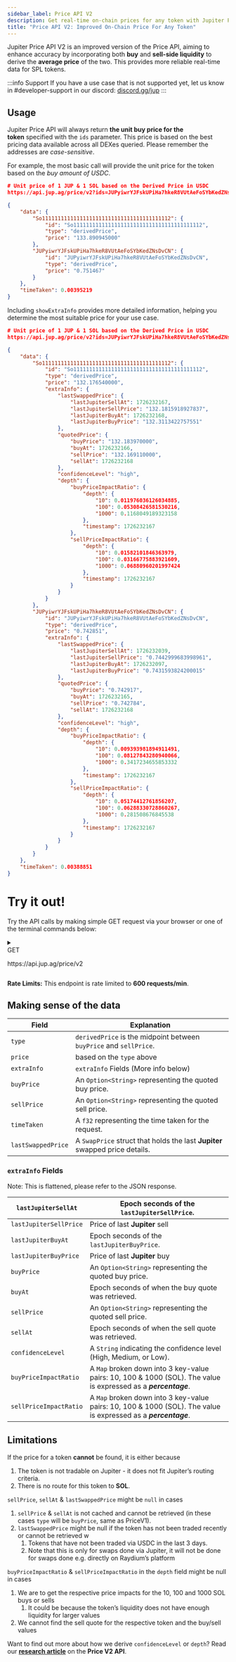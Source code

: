 ```yaml
---
sidebar_label: Price API V2
description: Get real-time on-chain prices for any token with Jupiter Price API V2.
title: "Price API V2: Improved On-Chain Price For Any Token"
---
```


<head>
    <title>Jupiter Price API V2: Improved On-Chain Pricing for Any Token</title>
    <meta name="twitter:card" content="summary" />
</head>

<style jsx>
{`
  .api-method-box {
    border-radius: 8px;
    margin: 16px 0;
    display: inline;
    padding: 4px;
    font-weight: 700;
    margin-right: 8px;
    font-size: 12px;
    color: white
  }

.get {
  border: 1px solid #018847;
  background-color: #018847 !important;
}

.post {
  border: 1px solid #eaba0c;
  background-color: #eaba0c !important;
}

  .api-method-path {
    font-size: 14px;
    display: inline;
  }
`}</style>

Jupiter Price API V2 is an improved version of the Price API, aiming to enhance accuracy by incorporating both **buy** and **sell-side liquidity** to derive the **average price** of the two. This provides more reliable real-time data for SPL tokens.

:::info Support
If you have a use case that is not supported yet, let us know in #developer-support in our discord: [discord.gg/jup](https://discord.gg/jup)
:::

## Usage

Jupiter Price API will always return **the unit buy price for the token** specified with the `ids` parameter. This price is based on the best pricing data available across all DEXes queried. Please remember the addresses are *case-sensitive*.

For example, the most basic call will provide the unit price for the token based on the *buy amount of USDC*.

```json
# Unit price of 1 JUP & 1 SOL based on the Derived Price in USDC
https://api.jup.ag/price/v2?ids=JUPyiwrYJFskUPiHa7hkeR8VUtAeFoSYbKedZNsDvCN,So11111111111111111111111111111111111111112

{
    "data": {
        "So11111111111111111111111111111111111111112": {
            "id": "So11111111111111111111111111111111111111112",
            "type": "derivedPrice",
            "price": "133.890945000"
        },
        "JUPyiwrYJFskUPiHa7hkeR8VUtAeFoSYbKedZNsDvCN": {
            "id": "JUPyiwrYJFskUPiHa7hkeR8VUtAeFoSYbKedZNsDvCN",
            "type": "derivedPrice",
            "price": "0.751467"
        }
    },
    "timeTaken": 0.00395219
}
```

Including `showExtraInfo` provides more detailed information, helping you determine the most suitable price for your use case.

```json
# Unit price of 1 JUP & 1 SOL based on the Derived Price in USDC
https://api.jup.ag/price/v2?ids=JUPyiwrYJFskUPiHa7hkeR8VUtAeFoSYbKedZNsDvCN,So11111111111111111111111111111111111111112&showExtraInfo=true

{
    "data": {
        "So11111111111111111111111111111111111111112": {
            "id": "So11111111111111111111111111111111111111112",
            "type": "derivedPrice",
            "price": "132.176540000",
            "extraInfo": {
                "lastSwappedPrice": {
                    "lastJupiterSellAt": 1726232167,
                    "lastJupiterSellPrice": "132.1815918927837",
                    "lastJupiterBuyAt": 1726232168,
                    "lastJupiterBuyPrice": "132.3113422757551"
                },
                "quotedPrice": {
                    "buyPrice": "132.183970000",
                    "buyAt": 1726232166,
                    "sellPrice": "132.169110000",
                    "sellAt": 1726232168
                },
                "confidenceLevel": "high",
                "depth": {
                    "buyPriceImpactRatio": {
                        "depth": {
                            "10": 0.011976036126034885,
                            "100": 0.05308426581530216,
                            "1000": 0.1168049189323158
                        },
                        "timestamp": 1726232167
                    },
                    "sellPriceImpactRatio": {
                        "depth": {
                            "10": 0.01582101846363979,
                            "100": 0.03166775883921609,
                            "1000": 0.06880960201997424
                        },
                        "timestamp": 1726232167
                    }
                }
            }
        },
        "JUPyiwrYJFskUPiHa7hkeR8VUtAeFoSYbKedZNsDvCN": {
            "id": "JUPyiwrYJFskUPiHa7hkeR8VUtAeFoSYbKedZNsDvCN",
            "type": "derivedPrice",
            "price": "0.742851",
            "extraInfo": {
                "lastSwappedPrice": {
                    "lastJupiterSellAt": 1726232039,
                    "lastJupiterSellPrice": "0.7442999683998961",
                    "lastJupiterBuyAt": 1726232097,
                    "lastJupiterBuyPrice": "0.7431593824200015"
                },
                "quotedPrice": {
                    "buyPrice": "0.742917",
                    "buyAt": 1726232165,
                    "sellPrice": "0.742784",
                    "sellAt": 1726232168
                },
                "confidenceLevel": "high",
                "depth": {
                    "buyPriceImpactRatio": {
                        "depth": {
                            "10": 0.009393981894911491,
                            "100": 0.08127843280940066,
                            "1000": 0.3417234655853332
                        },
                        "timestamp": 1726232167
                    },
                    "sellPriceImpactRatio": {
                        "depth": {
                            "10": 0.05174412761856207,
                            "100": 0.06288330728860267,
                            "1000": 0.281508676845538
                        },
                        "timestamp": 1726232167
                    }
                }
            }
        }
    },
    "timeTaken": 0.00388851
}
```

# Try it out!

Try the API calls by making simple GET request via your browser or one of the terminal commands below:

<details>
  <summary>
    <div>
      <div className="api-method-box get">GET</div>
      <p className="api-method-path">https://api.jup.ag/price/v2</p>
    </div>
  </summary>

```shell
curl -X 'GET' 'https://api.jup.ag/price/v2?ids=So11111111111111111111111111111111111111112&showExtraInfo=true'
```
**Parameters:**
- `ids (required, string)`: Supports symbol or address of a token. You can also pass in an array of ids to with `,` as separator. Maximum of 100 unique IDs allowed.
    - Address mode are case-sensitive
        - `mSoLzYCxHdYgdzU16g5QSh3i5K3z3KZK7ytfqcJm7So`
        - `mSoLzYCxHdYgdzU16g5QSh3i5K3z3KZK7ytfqcJm7So`,`So11111111111111111111111111111111111111112`
- `showExtraInfo(Optional, boolean)`:  A boolean flag to indicate whether to include additional information in the response.
    - defaults to false if not specified

**_Response_**

<details>
    <summary>
      <span style={{color: '#018847'}}>&bull; </span>
      <span style={{fontSize: '14px'}}>
      <b style={{color: '#018847', marginRight: '36px'}}>200: OK</b>
        Success Response
      </span>
    </summary>

```json
{
    "data": {
        "So11111111111111111111111111111111111111112": {
            "id": "So11111111111111111111111111111111111111112",
            "type": "derivedPrice",
            "price": "132.280970000",
            "extraInfo": {
                "lastSwappedPrice": {
                    "lastJupiterSellAt": 1726231876,
                    "lastJupiterSellPrice": "132.29239989531536",
                    "lastJupiterBuyAt": 1726231877,
                    "lastJupiterBuyPrice": "132.19714417319207"
                },
                "quotedPrice": {
                    "buyPrice": "132.286960000",
                    "buyAt": 1726231878,
                    "sellPrice": "132.274980000",
                    "sellAt": 1726231878
                },
                "confidenceLevel": "high",
                "depth": {
                    "buyPriceImpactRatio": {
                        "depth": {
                            "10": 0.03363618661226941,
                            "100": 0.08002735245686805,
                            "1000": 0.14333736423496682
                        },
                        "timestamp": 1726231876
                    },
                    "sellPriceImpactRatio": {
                        "depth": {
                            "10": 0.02031954946621532,
                            "100": 0.020354720955966937,
                            "1000": 0.06331837713363023
                        },
                        "timestamp": 1726231876
                    }
                }
            }
        }
    },
    "timeTaken": 0.00463168
}
```

</details>

  <details>
  <summary><span>&bull; </span><b style={{marginRight: '36px'}}>default</b> <span style={{fontSize: '14px'}}>Error Response</span></summary>

```json

{
    "data": {
        "So11111111111111111111111111111111111111112": {
            "id": "So11111111111111111111111111111111111111112",
            "type": "derivedPrice",
            "price": "134.170633378"
        },
        "8agCopCHWdpj7mHk3JUWrzt8pHAxMiPX5hLVDJh9TXWv": null
    },
    "timeTaken": 0.003186833
}
```

</details>
</details>

**Rate Limits:** This endpoint is rate limited to **600 requests/min**.

## Making sense of the data

| **Field** | **Explanation** |
| --- | --- |
| `type`  | `derivedPrice` is the midpoint between `buyPrice` and `sellPrice`. |
| `price`   | based on the `type`  above |
| `extraInfo` | `extraInfo` Fields (More info below)
| `buyPrice` | An `Option<String>` representing the quoted buy price. |
| `sellPrice` | An `Option<String>` representing the quoted sell price. |
| `timeTaken` | A `f32` representing the time taken for the request. |
| `lastSwappedPrice` | A `SwapPrice` struct that holds the last **Jupiter** swapped price details. |

### `extraInfo` Fields

Note: This is flattened, please refer to the JSON response.

| `lastJupiterSellAt` | Epoch seconds of the `lastJupiterSellPrice`. |
| --- | --- |
| `lastJupiterSellPrice` | Price of last **Jupiter** sell  |
| `lastJupiterBuyAt` | Epoch seconds of the `lastJupiterBuyPrice`. |
| `lastJupiterBuyPrice` | Price of last **Jupiter** buy  |
| `buyPrice` | An `Option<String>` representing the quoted buy price. |
| `buyAt` | Epoch seconds of when the buy quote was retrieved. |
| `sellPrice` | An `Option<String>` representing the quoted sell price. |
| `sellAt` | Epoch seconds of when the sell quote was retrieved. |
| `confidenceLevel` | A `String` indicating the confidence level (High, Medium, or Low). |
| `buyPriceImpactRatio` | A `Map` broken down into 3 key-value pairs: 10, 100 & 1000 (SOL). The value is expressed as a ***percentage***. |
| `sellPriceImpactRatio`  | A `Map` broken down into 3 key-value pairs: 10, 100 & 1000 (SOL). The value is expressed as a ***percentage***. |

## Limitations

If the price for a token **cannot** be found, it is either because

1. The token is not tradable on Jupiter - it does not fit Jupiter’s routing criteria.
2. There is no route for this token to **SOL**.

 `sellPrice`, `sellAt` & `lastSwappedPrice` might be `null` in cases

1. `sellPrice` & `sellAt` is not cached and cannot be retrieved (in these cases `type` will be `buyPrice`, same as PriceV1).
2. `lastSwappedPrice` might be null if the token has not been traded recently or cannot be retrieved w
    1. Tokens that have not been traded via USDC in the last 3 days.
    2. Note that this is only for swaps done via Jupiter, it will not be done for swaps done e.g. directly on Raydium’s platform

`buyPriceImpactRatio`  & `sellPriceImpactRatio` in the `depth` field might be null in cases

1. We are to get the respective price impacts for the 10, 100 and 1000 SOL buys or sells
    1. It could be because the token’s liquidity does not have enough liquidity for larger values
2. We cannot find the sell quote for the respective token and the buy/sell values

Want to find out more about how we derive `confidenceLevel` or `depth`? 
Read our [**research article**](https://www.jupresear.ch/t/introducing-the-price-v2-api/22175) on the **Price V2 API**.
